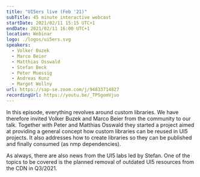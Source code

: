 ```yaml
---
title: "UI5ers live (Feb '21)"
subTitle: 45 minute interactive webcast
startDate: 2021/02/11 15:15 UTC+1
endDate: 2021/02/11 16:00 UTC+1
location: Webinar
logo: ./logos/ui5ers.svg
speakers:
  - Volker Buzek
  - Marco Beier
  - Matthias Osswald
  - Stefan Beck
  - Peter Muessig
  - Andreas Kunz
  - Margot Wollny
url: https://sap-se.zoom.com/j/94833714827
recordingUrl: https://youtu.be/_TP5gomVjuo
---
```


In this episode, everything revolves around custom libraries. We have therefore invited Volker Buzek and Marco Beier from the community to our talk. Together with Peter and Matthias Osswald they started a project aimed at providing a general concept how custom libraries can be reused in UI5 projects. It also addresses how to create libraries so they can be published and finally consumed (as nmp dependencies).

As always, there are also news from the UI5 labs led by Stefan. One of the topics to be covered is the planned removal of outdated UI5 resources from the CDN in Q3/2021.
